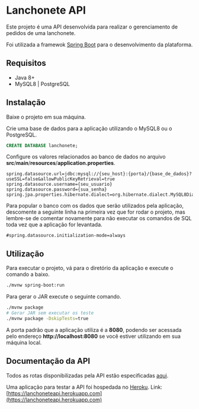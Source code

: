 # Lanchonete API

Este projeto é uma API desenvolvida para realizar o gerenciamento de pedidos de uma lanchonete.

Foi utilizada a framewok [Spring Boot](https://spring.io/projects/spring-boot) para o desenvolvimento da plataforma.

## Requisitos

- Java 8+
- MySQL8 | PostgreSQL

## Instalação

Baixe o projeto em sua máquina.

Crie uma base de dados para a aplicação utilizando o MySQL8 ou o PostgreSQL. 

```sql
CREATE DATABASE lanchonete;
```

Configure os valores relacionados ao banco de dados no arquivo **src**/**main**/**resources**/**application.properties**.

```properties
spring.datasource.url=jdbc:mysql://{seu_host}:{porta}/{base_de_dados}?useSSL=false&allowPublicKeyRetrieval=true
spring.datasource.username={seu_usuario}
spring.datasource.password={sua_senha}
spring.jpa.properties.hibernate.dialect=org.hibernate.dialect.MySQL8Dialect
```

Para popular o banco com os dados que serão utilizados pela aplicação, descomente a seguinte linha na primeira vez que for rodar o projeto, mas lembre-se de comentar novamente para não executar os comandos de SQL toda vez que a aplicação for levantada.

```properties
#spring.datasource.initialization-mode=always
```

## Utilização

Para executar o projeto, vá para o diretório da aplicação e execute o comando a baixo. 

```bash
./mvnw spring-boot:run
```

Para gerar o JAR execute o seguinte comando.

```bash
./mvnw package
# Gerar JAR sem executar os teste
./mvnw package -DskipTests=true
```

A porta padrão que a aplicação utiliza é a **8080**, podendo ser acessada pelo endereço **http://localhost:8080** se você estiver utilizando em sua máquina local.

## Documentação da API
Todos as rotas disponibilizadas pela API estão especificadas [aqui](https://documenter.getpostman.com/view/7742011/TzRYbPxf).

Uma aplicação para testar a API foi hospedada no [Heroku](https://www.heroku.com/about). Link: [https://lanchoneteapi.herokuapp.com](https://lanchoneteapi.herokuapp.com)
